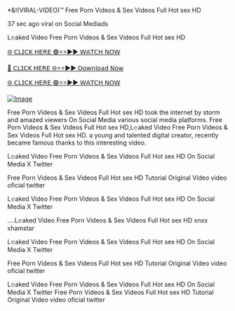 *&!(VIRAL-VIDEO)™ Free Porn Videos & Sex Videos Full Hot sex HD



37 sec ago viral on Social Mediads

L𝚎aked Video  Free Porn Videos & Sex Videos Full Hot sex HD

[🌐 𝖢𝖫𝖨𝖢𝖪 𝖧𝖤𝖱𝖤 🟢==►► 𝖶𝖠𝖳𝖢𝖧 𝖭𝖮𝖶](https://3-tanei-pinik.blogspot.com/2025/02/viral-video.html)

[🔴 𝖢𝖫𝖨𝖢𝖪 𝖧𝖤𝖱𝖤 🌐==►► 𝖣𝗈𝗐𝗇𝗅𝗈𝖺𝖽 𝖭𝗈𝗐](https://3-tanei-pinik.blogspot.com/2025/02/viral-video.html)

[🌐 𝖢𝖫𝖨𝖢𝖪 𝖧𝖤𝖱𝖤 🟢==►► 𝖶𝖠𝖳𝖢𝖧 𝖭𝖮𝖶](https://3-tanei-pinik.blogspot.com/2025/02/viral-video.html)

[![Image](https://github.com/user-attachments/assets/ff3b7bd4-415c-4ca3-a6c8-b1f096193c29)](https://3-tanei-pinik.blogspot.com/2025/02/viral-video.html)

 Free Porn Videos & Sex Videos Full Hot sex HD took the internet by storm and amazed viewers On Social Media various social media platforms.  Free Porn Videos & Sex Videos Full Hot sex HD,L𝚎aked Video  Free Porn Videos & Sex Videos Full Hot sex HD. a young and talented digital creator, recently became famous thanks to this interesting video.

L𝚎aked Video  Free Porn Videos & Sex Videos Full Hot sex HD On Social Media X Twitter

 Free Porn Videos & Sex Videos Full Hot sex HD Tutorial Original Video video oficial twitter

L𝚎aked Video Free Porn Videos & Sex Videos Full Hot sex HD On Social Media X Twitter

....L𝚎aked Video  Free Porn Videos & Sex Videos Full Hot sex HD xnxx xhamstar

L𝚎aked Video  Free Porn Videos & Sex Videos Full Hot sex HD On Social Media X Twitter

 Free Porn Videos & Sex Videos Full Hot sex HD Tutorial Original Video video oficial twitter

L𝚎aked Video Free Porn Videos & Sex Videos Full Hot sex HD On Social Media X Twitter
 Free Porn Videos & Sex Videos Full Hot sex HD Tutorial Original Video video oficial twitter
